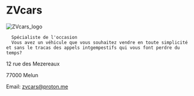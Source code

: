 # ZVcars
      
![ZVcars_logo](https://github.com/KYameogo/ZVcars/assets/168001179/2c1d8e73-faaa-4f7c-a10a-176f7013a4a4)



      Spécialiste de l'occasion
      Vous avez un véhicule que vous souhaitez vendre en toute simplicité et sans le tracas des appels intgempestifs qui vous font perdre du temps?
      
12 rue des Mezereaux

77000 Melun

Email: zvcars@proton.me
